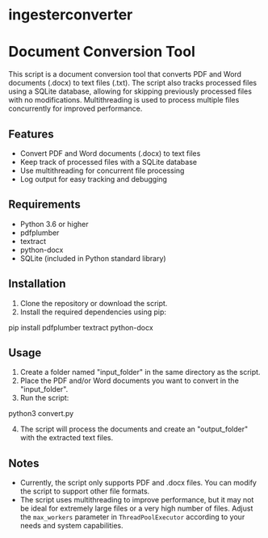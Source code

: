 # ingesterconverter
 
# Document Conversion Tool

This script is a document conversion tool that converts PDF and Word documents (.docx) to text files (.txt). The script also tracks processed files using a SQLite database, allowing for skipping previously processed files with no modifications. Multithreading is used to process multiple files concurrently for improved performance.

## Features

- Convert PDF and Word documents (.docx) to text files
- Keep track of processed files with a SQLite database
- Use multithreading for concurrent file processing
- Log output for easy tracking and debugging

## Requirements
- Python 3.6 or higher
- pdfplumber
- textract
- python-docx
- SQLite (included in Python standard library)

## Installation

1. Clone the repository or download the script.
2. Install the required dependencies using pip:

pip install pdfplumber textract python-docx

## Usage

1. Create a folder named "input_folder" in the same directory as the script.
2. Place the PDF and/or Word documents you want to convert in the "input_folder".
3. Run the script:

python3 convert.py

4. The script will process the documents and create an "output_folder" with the extracted text files.

## Notes

- Currently, the script only supports PDF and .docx files. You can modify the script to support other file formats.
- The script uses multithreading to improve performance, but it may not be ideal for extremely large files or a very high number of files. Adjust the `max_workers` parameter in `ThreadPoolExecutor` according to your needs and system capabilities.
